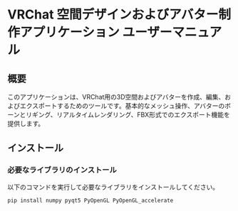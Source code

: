 # VRChat 空間デザインおよびアバター制作アプリケーション ユーザーマニュアル

## 概要
このアプリケーションは、VRChat用の3D空間およびアバターを作成、編集、およびエクスポートするためのツールです。基本的なメッシュ操作、アバターのボーンとリギング、リアルタイムレンダリング、FBX形式でのエクスポート機能を提供します。

## インストール

### 必要なライブラリのインストール
以下のコマンドを実行して必要なライブラリをインストールしてください。

```bash
pip install numpy pyqt5 PyOpenGL PyOpenGL_accelerate
